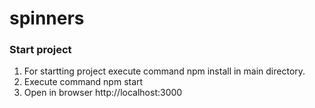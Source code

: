 # spinners 
### Start project
1. For startting project execute command npm install in main directory.
2. Execute command npm start
3. Open in browser http://localhost:3000
